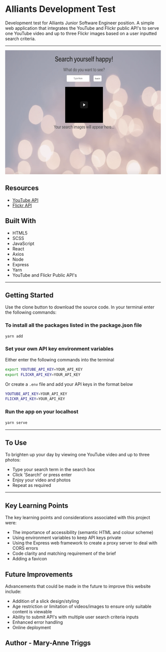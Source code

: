 # Alliants Development Test

Development test for Alliants Junior Software Engineer position. A simple web application that integrates the YouTube and Flickr public API's to serve one YouTube video and up to three Flickr images based on a user inputted search criteria.

---

<p align="center">
  <img src="/readme/screenshot.png" alt="Project Screenshot" width="600" height="400" />
</p>

## Resources

* [YouTube API](https://developers.google.com/youtube/v3)
* [Flickr API](https://www.flickr.com/services/api/)

## Built With

* HTML5
* SCSS
* JavaScript
* React
* Axios
* Node
* Express
* Yarn
* YouTube and Flickr Public API's

---

## Getting Started

Use the clone button to download the source code. In your terminal enter the following commands:

### To install all the packages listed in the package.json file

```bash
yarn add
```

### Set your own API key environment variables

Either enter the following commands into the terminal

```bash
export YOUTUBE_API_KEY=YOUR_API_KEY
export FLICKR_API_KEY=YOUR_API_KEY
```

Or create a `.env` file and add your API keys in the format below

```bash
YOUTUBE_API_KEY=YOUR_API_KEY
FLICKR_API_KEY=YOUR_API_KEY
```

### Run the app on your localhost

```bash
yarn serve
```

---

## To Use

To brighten up your day by viewing one YouTube video and up to three photos: 

* Type your search term in the search box
* Click 'Search!' or press enter
* Enjoy your video and photos
* Repeat as required

---

## Key Learning Points

The key learning points and considerations associated with this project were:

* The importance of accessibility (semantic HTML and colour scheme)
* Using environment variables to keep API keys private
* Using the Express web framework to create a proxy server to deal with CORS errors
* Code clarity and matching requirement of the brief
* Adding a favicon


## Future Improvements

Advancements that could be made in the future to improve this website include:

* Addition of a slick design/styling
* Age restriction or limitation of videos/images to ensure only suitable content is viewable
* Ability to submit API's with multiple user search criteria inputs
* Enhanced error handling
* Online deployment

## Author - Mary-Anne Triggs
